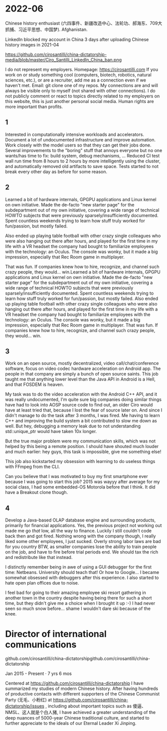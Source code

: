# 2022-06

Chinese history enthusiast (六四事件、新疆改造中心、法轮功、郝海东、709大抓捕、习近平思想、中国梦). Afghanistan.

LinkedIn blocked my account in China 3 days after uploading Chinese history images in 2021-04

https://github.com/cirosantilli/china-dictatorship-media/blob/master/Ciro_Santilli_LinkedIn_China_ban.png

I do not represent my employers. Homepage: https://cirosantilli.com If you work on or study something cool (computers, biotech, robotics, natural sciences, etc.), or are a recruiter, add me as a connection even if we haven't met. Email: git clone one of my repos. My connections are and will always be visible only to myself (not shared with other connections). I do not publicly comment or react to topics directly related to my employers on this website, this is just another personal social media. Human rights are more important than profits.

## 1

Interested in computationally intensive workloads and accelerators.
Document a lot of undocumented infrastructure and improve automation.
Work closely with the model users so that they can get their jobs done.
Several improvements to the "boring" stuff that annoys everyone but no one wants/has time to fix: build system, debug mechanisms, ...
Reduced CI test wall run time from 8 hours to 2 hours by more intelligently using the cluster, and automatically removed old artifacts to save space. Tests started to not break every other day as before for some reason.

## 2

Learned a bit of hardware internals, GPGPU applications and Linux kernel on own initiative.
Made the de-facto "new starter page" for the subdepartment out of my own initiative, covering a wide range of technical HOWTO subjects that were previously sparsely/insufficiently documented. Spent countless weekends trying to learn how stuff truly worked for fun/passion, but mostly failed.

Also ended up playing table football with other crazy single colleagues who were also hanging out there after hours, and played for the first time in my life with a VR headset the company had bought to familiarize employees with the technology: an Oculus. The console was wonky, but it made a big impression, especially that Rec Room game in multiplayer.

That was fun. If companies knew how to hire, recognize, and channel such crazy people, they would... win.Learned a bit of hardware internals, GPGPU applications and Linux kernel on own initiative. Made the de-facto "new starter page" for the subdepartment out of my own initiative, covering a wide range of technical HOWTO subjects that were previously sparsely/insufficiently documented. Spent countless weekends trying to learn how stuff truly worked for fun/passion, but mostly failed. Also ended up playing table football with other crazy single colleagues who were also hanging out there after hours, and played for the first time in my life with a VR headset the company had bought to familiarize employees with the technology: an Oculus. The console was wonky, but it made a big impression, especially that Rec Room game in multiplayer. That was fun. If companies knew how to hire, recognize, and channel such crazy people, they would... win.

## 3

Work on an open source, mostly decentralized, video call/chat/conference software, focus on video codec hardware acceleration on Android app.
The people in that company are simply a bunch of open source saints.
This job taught me that anything lower level than the Java API in Android is a Hell, and that FOSDEM is heaven.

My task was to do the video acceleration with the Android C++ API, and it was really undocumented, I'm quite sure big companies doing similar things have had to look into AOSP source code to find out, an older Ciro would have at least tried that, because I lost the fear of source later on. And since I didn't manage to do the task after 3 months, I was fired. Me having to learn C++ and improving the build system a bit contributed to slow me down as well. But hey, debugging a memory leak due to not understanding std::unique_ptr would have taken 10x longer.

But the true major problem were my communication skills, which was not helped by this being a remote position. I should have shouted much louder and much earlier: hey guys, this task is impossible, give me something else!

This job also kickstarted my obsession with learning to do useless things with FFmpeg from the CLI. 

Can you believe that I was motivated to buy my first smartphone ever because I was going to start this job? 2015 was wayyy after average for my social class, I had some embedded-OS Motorola before that I think. It did have a Breakout clone though.

## 4

Develop a Java-based OLAP database engine and surrounding products, primarily for financial applications. Yes, the previous project not working out made me go _that_ low, all the way to finance. Luckily I still couldn't code back then and got fired. Nothing wrong with the company though, I really liked some other employees, I just sucked. Overly strong labor laws are bad for you country BTW, as smaller companies lose the ability to train people on the job, and have to fire before trial periods end. We should tax the rich and redistribute like that instead.

I distinctly remember being in awe of using a GUI debugger for the first time: Netbeans. University should teach that! Or how to Google... I became somewhat obsessed with debuggers after this experience. I also started to hate open plan offices due to noise.

I feel bad for going to their amazing employee ski resort gathering in another town in the country despite having being there for such a short time, but they didn't give me a choice when I brought it up :-) I had never seen so much snow before... shame I wouldn't dare ski because of the knee.

# Director of international communications

github.com/cirosantilli/china-dictatorshipgithub.com/cirosantilli/china-dictatorship

Jan 2015 - Present · 7 yrs 6 mos

Centered at https://github.com/cirosantilli/china-dictatorship I have summarized my studies of modern Chinese history. After having hundreds of productive contacts with different supporters of the Chinese Communist Party (无毛、小粉红) at https://github.com/cirosantilli/china-dictatorship/issues , including about important topics such as 傻逼、NMSL、这人就是个白人猪, I have achieved a greater understanding of the deep nuances of 5000-year Chinese traditional culture, and started to further appreciate to the ideals of our Eternal Leader Xi Jinping.
